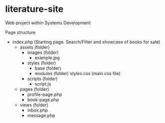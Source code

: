 # literature-site
Web project within Systems Development

Page structure
- index.php (Starting page. Search/Filter and showcase of books for sale)
	- assets (folder)
		- images (folder)
			- example.jpg 
		- styles (folder)
			- base (folder)
			- modules (folder)
			styles.css (main css file)
		- scripts (folder)
			- script.js
	- pages (folder)
		- profile-page.php
		- book-page.php 
	- views (folder)
		- inbox.php
		- message.php
		
